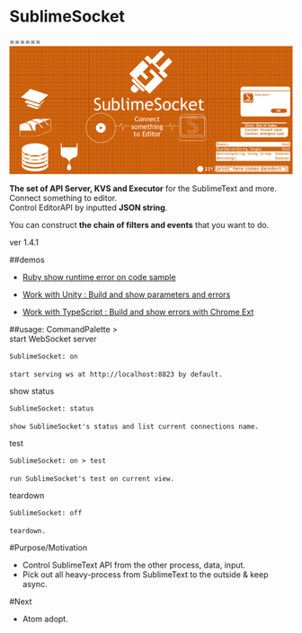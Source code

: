 # SublimeSocket
======
![SS](/main.png)

**The set of API Server, KVS and Executor** for the SublimeText and more.   
Connect something to editor.  
Control EditorAPI by inputted **JSON string**.  

You can construct **the chain of filters and events** that you want to do. 

ver 1.4.1


##demos
* [Ruby show runtime error on code sample](https://vimeo.com/88961966)

* [Work with Unity	:	Build and show parameters and errors](https://vimeo.com/62957311)  
* [Work with TypeScript	:	Build and show errors with Chrome Ext](https://vimeo.com/63188211)  



##usage: CommandPalette >  
start WebSocket server

	SublimeSocket: on
	
	start serving ws at http://localhost:8823 by default.

show status
	
	SublimeSocket: status
	
	show SublimeSocket's status and list current connections name.

test

	SublimeSocket: on > test
	
	run SublimeSocket's test on current view.
	
teardown

	SublimeSocket: off
	
	teardown.


#Purpose/Motivation
* Control SublimeText API from the other process, data, input.
* Pick out all heavy-process from SublimeText to the outside & keep async.


#Next
* Atom adopt.